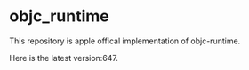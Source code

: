 # objc_runtime

This repository is apple offical implementation of objc-runtime.

Here is the latest version:647.



